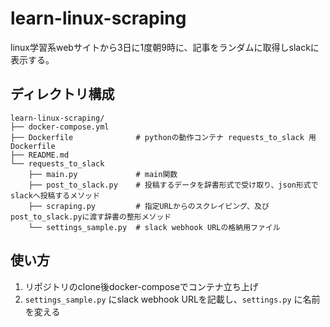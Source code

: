 # learn-linux-scraping
linux学習系webサイトから3日に1度朝9時に、記事をランダムに取得しslackに表示する。

## ディレクトリ構成
```
learn-linux-scraping/
├── docker-compose.yml
├── Dockerfile              # pythonの動作コンテナ requests_to_slack 用Dockerfile
├── README.md
└── requests_to_slack
    ├── main.py             # main関数
    ├── post_to_slack.py    # 投稿するデータを辞書形式で受け取り、json形式でslackへ投稿するメソッド
    ├── scraping.py         # 指定URLからのスクレイピング、及びpost_to_slack.pyに渡す辞書の整形メソッド
    └── settings_sample.py  # slack webhook URLの格納用ファイル
```

## 使い方
1. リポジトリのclone後docker-composeでコンテナ立ち上げ
2. `settings_sample.py` にslack webhook URLを記載し、`settings.py` に名前を変える
